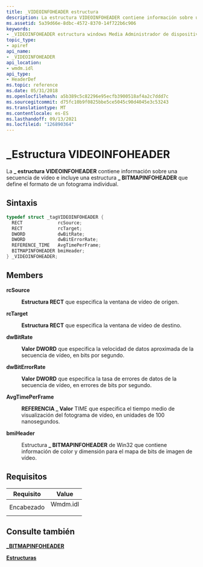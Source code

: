```yaml
---
title: _VIDEOINFOHEADER estructura
description: La estructura VIDEOINFOHEADER contiene información sobre una secuencia de vídeo e incluye una estructura BITMAPINFOHEADER que define el \_ formato de un fotograma \_ individual.
ms.assetid: 5a39d66e-8dbc-4572-8370-14f722b6c906
keywords:
- _VIDEOINFOHEADER estructura windows Media Administrador de dispositivos
topic_type:
- apiref
api_name:
- _VIDEOINFOHEADER
api_location:
- wmdm.idl
api_type:
- HeaderDef
ms.topic: reference
ms.date: 05/31/2018
ms.openlocfilehash: a5b389c5c82296e95ecfb3900518af4a2c7ddd7c
ms.sourcegitcommit: d75fc10b9f0825bbe5ce5045c90d4045e3c53243
ms.translationtype: MT
ms.contentlocale: es-ES
ms.lasthandoff: 09/13/2021
ms.locfileid: "126890364"
---
```

# <a name="_videoinfoheader-structure"></a>\_Estructura VIDEOINFOHEADER

La **\_ estructura VIDEOINFOHEADER** contiene información sobre una secuencia de vídeo e incluye una estructura **\_ BITMAPINFOHEADER** que define el formato de un fotograma individual.

## <a name="syntax"></a>Sintaxis


```C++
typedef struct _tagVIDEOINFOHEADER {
  RECT             rcSource;
  RECT             rcTarget;
  DWORD            dwBitRate;
  DWORD            dwBitErrorRate;
  REFERENCE_TIME   AvgTimePerFrame;
  BITMAPINFOHEADER bmiHeader;
} _VIDEOINFOHEADER;
```



## <a name="members"></a>Members

<dl> <dt>

**rcSource**
</dt> <dd>

**Estructura RECT** que especifica la ventana de vídeo de origen.

</dd> <dt>

**rcTarget**
</dt> <dd>

**Estructura RECT** que especifica la ventana de vídeo de destino.

</dd> <dt>

**dwBitRate**
</dt> <dd>

**Valor DWORD** que especifica la velocidad de datos aproximada de la secuencia de vídeo, en bits por segundo.

</dd> <dt>

**dwBitErrorRate**
</dt> <dd>

**Valor DWORD** que especifica la tasa de errores de datos de la secuencia de vídeo, en errores de bits por segundo.

</dd> <dt>

**AvgTimePerFrame**
</dt> <dd>

**REFERENCIA \_ Valor** TIME que especifica el tiempo medio de visualización del fotograma de vídeo, en unidades de 100 nanosegundos.

</dd> <dt>

**bmiHeader**
</dt> <dd>

Estructura **\_ BITMAPINFOHEADER** de Win32 que contiene información de color y dimensión para el mapa de bits de imagen de vídeo.

</dd> </dl>

## <a name="requirements"></a>Requisitos



| Requisito | Value |
|-------------------|-------------------------------------------------------------------------------------|
| Encabezado<br/> | <dl> <dt>Wmdm.idl</dt> </dl> |



## <a name="see-also"></a>Consulte también

<dl> <dt>

[**\_BITMAPINFOHEADER**](-bitmapinfoheader.md)
</dt> <dt>

[**Estructuras**](structures.md)
</dt> </dl>

 

 





